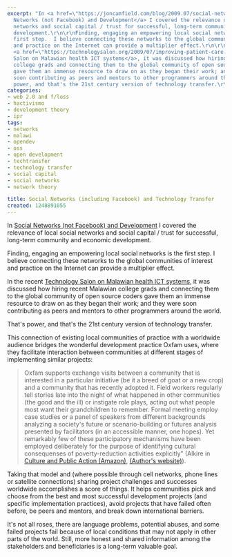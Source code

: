 ```yaml
---
excerpt: "In <a href=\"https://joncamfield.com/blog/2009.07/social-networks-not-facebook-a.html\">Social
  Networks (not Facebook) and Development</a> I covered the relevance of local social
  networks and social capital / trust for successful, long-term community and economic
  development.\r\n\r\nFinding, engaging an empowering local social networks is the
  first step.  I believe connecting these networks to the global communities of interest
  and practice on the Internet can provide a multiplier effect.\r\n\r\nIn the recent
  <a href=\"https://technologysalon.org/2009/07/improving-patient-care-with-ict.html\">Technology
  Salon on Malawian health ICT systems</a>, it was discussed how hiring recent Malawian
  college grads and connecting them to the global community of open source coders
  gave them an immense resource to draw on as they began their work; and they were
  soon contributing as peers and mentors to other programmers around the world.\r\n\r\nThat's
  power, and that's the 21st century version of technology transfer.\r\n"
categories:
- web 2.0 and f/loss
- hactivismo
- development theory
- ipr
tags:
- networks
- malawi
- opendev
- oss
- open development
- techtransfer
- technology transfer
- social capital
- social networks
- network theory

title: Social Networks (including Facebook) and Technology Transfer
created: 1248891055
---
```

In <a href="https://joncamfield.com/blog/2009.07/social-networks-not-facebook-a.html">Social Networks (not Facebook) and Development</a> I covered the relevance of local social networks and social capital / trust for successful, long-term community and economic development.

Finding, engaging an empowering local social networks is the first step.  I believe connecting these networks to the global communities of interest and practice on the Internet can provide a multiplier effect.

In the recent <a href="https://technologysalon.org/2009/07/improving-patient-care-with-ict.html">Technology Salon on Malawian health ICT systems</a>, it was discussed how hiring recent Malawian college grads and connecting them to the global community of open source coders gave them an immense resource to draw on as they began their work; and they were soon contributing as peers and mentors to other programmers around the world.

That's power, and that's the 21st century version of technology transfer.
<!--break-->
This connection of existing local communities of practice with a worldwide audience bridges the wonderful development practice Oxfam uses, where they facilitate interaction between communities at different stages of implementing similar projects: 

<blockquote>Oxfam supports exchange visits between a community that is interested in a particular initiative (be it a breed of goat or a new crop) and a community that has recently adopted it. Field workers regularly tell stories late into the night of what happened in other communities (the good and the ill) or instigate role plays, acting out what people most want their grandchildren to remember. Formal meeting employ case studies or a panel of speakers from different backgrounds analyzing a society's future or scenario-building or futures analysis presented by facilitators (in an accessible manner, one hopes). Yet remarkably few of these participatory mechanisms have been employed deliberately for the purpose of identifying cultural consequenses of poverty-reduction activities explicitly"  (Alkire in <a href="https://astore.amazon.com/joncamfield-20/detail/0804747873">Culture and Public Action (Amazon)</a>, <a href="https://www.cultureandpublicaction.org/conference/introduction.htm">(Author's website)</a>).</blockquote>

Taking that model and (where possible through cell networks, phone lines or satellite connections) sharing project challenges and successes worldwide accomplishes a score of things.  It helps communities pick and choose from the best and most successful development projects (and specific implementation practices), avoid projects that have failed often before, be peers and mentors, and break down international barriers. 

It's not all roses, there are language problems, potential abuses, and some failed projects fail because of local conditions that may not apply in other parts of the world.  Still, more honest and shared information among the stakeholders and beneficiaries is a long-term valuable goal.
